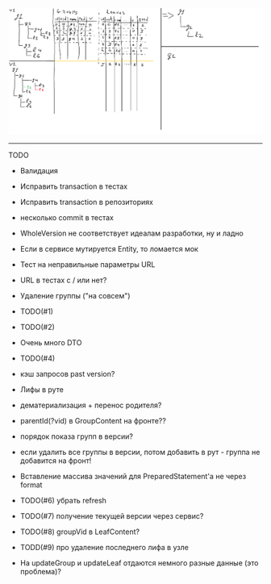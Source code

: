 ![Alt text](ActionSchema.png?raw=true "Schema")

----------
TODO
- Валидация
- Исправить transaction в тестах 
- Исправить transaction в репозиториях
- несколько commit в тестах
- WholeVersion не соответствует идеалам разработки, ну и ладно
- Если в сервисе мутируется Entity, то ломается мок
- Тест на неправильные параметры URL
- URL в тестах с / или нет?

- Удаление группы ("на совсем")
- TODO(#1)
- TODO(#2)
- Очень много DTO
- TODO(#4)
- кэш запросов past version?
- Лифы в руте
- дематериализация + перенос родителя?
- parentId(?vid) в GroupContent на фронте??
- порядок показа групп в версии?
- если удалить все группы в версии, потом добавить в рут - группа не добавится на фронт!
- Вставление массива значений для PreparedStatement'а не через format
- TODO(#6) убрать refresh
- TODO(#7) получение текущей версии через сервис?
- TODO(#8) groupVid в LeafContent?
- TODD(#9) про удаление последнего лифа в узле
- На updateGroup и updateLeaf отдаются немного разные данные (это проблема)?